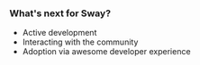 ### What's next for Sway?

<ul class="size">
    <li>Active development</li>
    <li>Interacting with the community</li>
    <li>Adoption via awesome developer experience</li>
</ul>
